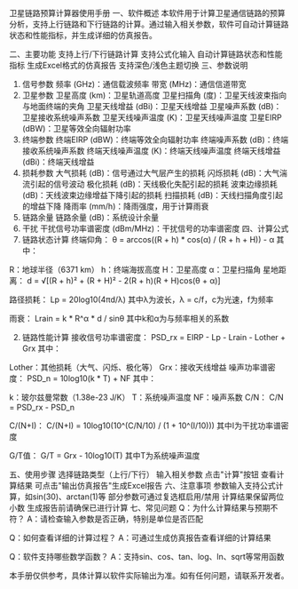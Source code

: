 卫星链路预算计算器使用手册
一、软件概述
本软件用于计算卫星通信链路的预算分析，支持上行链路和下行链路的计算。通过输入相关参数，软件可自动计算链路状态和性能指标，并生成详细的仿真报告。

二、主要功能
支持上行/下行链路计算
支持公式化输入
自动计算链路状态和性能指标
生成Excel格式的仿真报告
支持深色/浅色主题切换
三、参数说明
1. 信号参数
频率 (GHz)：通信载波频率
带宽 (MHz)：通信信道带宽
2. 卫星参数
卫星高度 (km)：卫星轨道高度
卫星扫描角 (度)：卫星天线波束指向与地面终端的夹角
卫星天线增益 (dBi)：卫星天线增益
卫星噪声系数 (dB)：卫星接收系统噪声系数
卫星天线噪声温度 (K)：卫星天线噪声温度
卫星EIRP (dBW)：卫星等效全向辐射功率
3. 终端参数
终端EIRP (dBW)：终端等效全向辐射功率
终端噪声系数 (dB)：终端接收系统噪声系数
终端天线噪声温度 (K)：终端天线噪声温度
终端天线增益 (dBi)：终端天线增益
4. 损耗参数
大气损耗 (dB)：信号通过大气层产生的损耗
闪烁损耗 (dB)：大气湍流引起的信号波动
极化损耗 (dB)：天线极化失配引起的损耗
波束边缘损耗 (dB)：天线波束边缘增益下降引起的损耗
扫描损耗 (dB)：天线扫描角度引起的增益下降
降雨率 (mm/h)：降雨强度，用于计算雨衰
5. 链路余量
链路余量 (dB)：系统设计余量
6. 干扰
干扰信号功率谱密度 (dBm/MHz)：干扰信号的功率谱密度
四、计算公式
1. 链路状态计算
终端仰角： θ = arccos((R + h) * cos(α) / (R + h + H)) - α 其中：

R：地球半径（6371 km）
h：终端海拔高度
H：卫星高度
α：卫星扫描角
星地距离： d = √[(R + h)² + (R + H)² - 2(R + h)(R + H)cos(θ + α)]

路径损耗： Lp = 20log10(4πd/λ) 其中λ为波长，λ = c/f，c为光速，f为频率

雨衰： Lrain = k * R^α * d / sinθ 其中k和α为与频率相关的系数

2. 链路性能计算
接收信号功率谱密度： PSD_rx = EIRP - Lp - Lrain - Lother + Grx 其中：

Lother：其他损耗（大气、闪烁、极化等）
Grx：接收天线增益
噪声功率谱密度： PSD_n = 10log10(k * T) + NF 其中：

k：玻尔兹曼常数（1.38e-23 J/K）
T：系统噪声温度
NF：噪声系数
C/N： C/N = PSD_rx - PSD_n

C/(N+I)： C/(N+I) = 10log10(10^(C/N/10) / (1 + 10^(I/10))) 其中I为干扰功率谱密度

G/T值： G/T = Grx - 10log10(T) 其中T为系统噪声温度

五、使用步骤
选择链路类型（上行/下行）
输入相关参数
点击"计算"按钮
查看计算结果
可点击"输出仿真报告"生成Excel报告
六、注意事项
参数输入支持公式计算，如sin(30)、arctan(1)等
部分参数可通过复选框启用/禁用
计算结果保留两位小数
生成报告前请确保已进行计算
七、常见问题
Q：为什么计算结果与预期不符？ A：请检查输入参数是否正确，特别是单位是否匹配

Q：如何查看详细的计算过程？ A：可通过生成仿真报告查看详细的计算结果

Q：软件支持哪些数学函数？ A：支持sin、cos、tan、log、ln、sqrt等常用函数

本手册仅供参考，具体计算以软件实际输出为准。如有任何问题，请联系开发者。